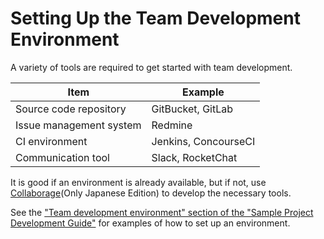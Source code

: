 # Setting Up the Team Development Environment
A variety of tools are required to get started with team development.

| Item                     | Example                   |
|--------------------------|----------------------|
| Source code repository   | GitBucket, GitLab    |
| Issue management system         | Redmine              |
| CI environment                   | Jenkins, ConcourseCI |
| Communication tool | Slack, RocketChat    |


It is good if an environment is already available, but if not, use
[Collaborage](https://github.com/Fintan-contents/collaborage/blob/master/README.md)(Only Japanese Edition)
to develop the necessary tools.

See the ["Team development environment" section of the "Sample Project Development Guide"](https://github.com/Fintan-contents/nablarch-system-development-guide/tree/master/en/Sample_Project/Sample_Project_Development_Guide#team-development-environment) for examples of how to set up an environment.